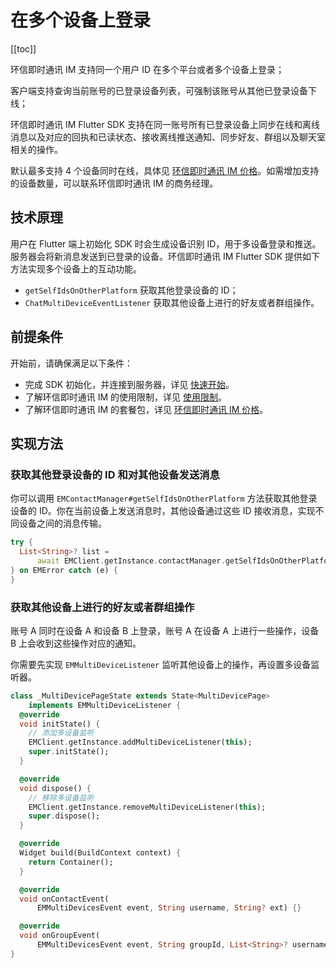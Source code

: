 # 在多个设备上登录

[[toc]]

环信即时通讯 IM 支持同一个用户 ID 在多个平台或者多个设备上登录；

客户端支持查询当前账号的已登录设备列表，可强制该账号从其他已登录设备下线；

环信即时通讯 IM Flutter SDK 支持在同一账号所有已登录设备上同步在线和离线消息以及对应的回执和已读状态、接收离线推送通知、同步好友、群组以及聊天室相关的操作。

默认最多支持 4 个设备同时在线，具体见 [环信即时通讯 IM 价格](https://www.easemob.com/pricing/im)。如需增加支持的设备数量，可以联系环信即时通讯 IM 的商务经理。

## 技术原理

用户在 Flutter 端上初始化 SDK 时会生成设备识别 ID，用于多设备登录和推送。服务器会将新消息发送到已登录的设备。环信即时通讯 IM Flutter SDK 提供如下方法实现多个设备上的互动功能。

- `getSelfIdsOnOtherPlatform` 获取其他登录设备的 ID；
- `ChatMultiDeviceEventListener` 获取其他设备上进行的好友或者群组操作。

## 前提条件

开始前，请确保满足以下条件：

- 完成 SDK 初始化，并连接到服务器，详见 [快速开始](https://docs-im.easemob.com/ccim/rn/quickstart)。
- 了解环信即时通讯 IM 的使用限制，详见 [使用限制](https://docs-im.easemob.com/ccim/limitation)。
- 了解环信即时通讯 IM 的套餐包，详见 [环信即时通讯 IM 价格](https://www.easemob.com/pricing/im)。

## 实现方法

### 获取其他登录设备的 ID 和对其他设备发送消息

你可以调用 `EMContactManager#getSelfIdsOnOtherPlatform` 方法获取其他登录设备的 ID。你在当前设备上发送消息时，其他设备通过这些 ID 接收消息，实现不同设备之间的消息传输。

```dart
try {
  List<String>? list =
      await EMClient.getInstance.contactManager.getSelfIdsOnOtherPlatform();
} on EMError catch (e) {
}
```

### 获取其他设备上进行的好友或者群组操作

账号 A 同时在设备 A 和设备 B 上登录，账号 A 在设备 A 上进行一些操作，设备 B 上会收到这些操作对应的通知。

你需要先实现 `EMMultiDeviceListener` 监听其他设备上的操作，再设置多设备监听器。

```dart
class _MultiDevicePageState extends State<MultiDevicePage>
    implements EMMultiDeviceListener {
  @override
  void initState() {
    // 添加多设备监听
    EMClient.getInstance.addMultiDeviceListener(this);
    super.initState();
  }

  @override
  void dispose() {
    // 移除多设备监听
    EMClient.getInstance.removeMultiDeviceListener(this);
    super.dispose();
  }

  @override
  Widget build(BuildContext context) {
    return Container();
  }

  @override
  void onContactEvent(
      EMMultiDevicesEvent event, String username, String? ext) {}

  @override
  void onGroupEvent(
      EMMultiDevicesEvent event, String groupId, List<String>? usernames) {}
}
```